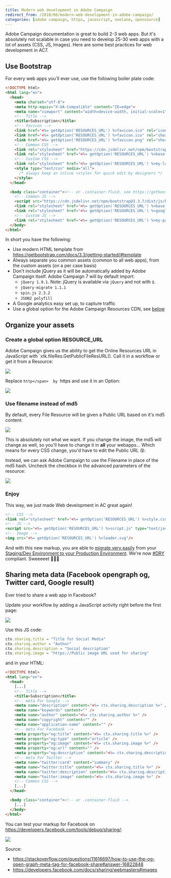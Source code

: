 ```yaml
---
title: Modern web development in Adobe Campaign
redirect_from: /2018/08/modern-web-development-in-adobe-campaign/
categories: [adobe campaign, https, javascript, neolane, opensource]
---
```


Adobe Campaign documentation is great to build 2-3 web apps. But it's absolutely not scalable in case you need to develop 25-30 web apps with a lot of assets (CSS, JS, Images). Here are some best practices for web development in AC7.

<!--more-->

## Use Bootstrap

For every web apps you'll ever use, use the following boiler plate code:

```html
<!DOCTYPE html>
<html lang="en">
  <head>
    <meta charset="utf-8">
    <meta http-equiv="X-UA-Compatible" content="IE=edge">
    <meta name="viewport" content="width=device-width, initial-scale=1">
    <!-- Title -->
    <title>Subscription</title>
    <!-- favicon -->
    <link href="<%= getOption('RESOURCES_URL') %>favicon.ico" rel="icon"><!-- see next chapter for 'RESOURCES_URL' -->
    <link href="<%= getOption('RESOURCES_URL') %>favicon.ico" rel="shortcut icon"/> 
    <link href="<%= getOption('RESOURCES_URL') %>favicon.png" rel="shortcut icon" type="image/png"/>
    <!-- Common CSS -->
    <link rel="stylesheet" href="https://cdn.jsdelivr.net/npm/bootstrap@3.3.7/dist/css/bootstrap.min.css">
    <link rel="stylesheet" href="<%= getOption('RESOURCES_URL') %>base.css"><!-- see next chapter for 'RESOURCES_URL' -->
    <!-- Custom CSS -->
    <link rel="stylesheet" href="<%= getOption('RESOURCES_URL') %>my-layout.css">
    <style type="text/css" media="all">
      /* always keep an inline <style> for quick edit by designers */
    </style>
  </head>

  <body class="container"><!-- or .container-fluid, see https://getbootstrap.com/docs/3.3/css/#overview-container -->
    <!-- Common JS -->
    <script src="https://cdn.jsdelivr.net/npm/bootstrap@3.3.7/dist/js/bootstrap.min.js" type="text/javascript"></script>
    <link rel="stylesheet" href="<%= getOption('RESOURCES_URL') %>base.js">
    <link rel="stylesheet" href="<%= getOption('RESOURCES_URL') %>google-analytics.js">
    <!-- Custom JS -->
    <link rel="stylesheet" href="<%= getOption('RESOURCES_URL') %>my-page.js">
  </body>
</html>
```

In short you have the following:

- Use modern HTML template from <a href="https://getbootstrap.com/docs/3.3/getting-started/#template">https://getbootstrap.com/docs/3.3/getting-started/#template</a>
- Always separate you common assets (common to all web apps), from the custom assets (on a per case basis)
- Don't include jQuery as it will be automatically added by Adobe Campaign itself. Adobe Campaign 7 will by default import:
  - `jQuery 1.9.1`. Note: jQuery is available via `jQuery` and not with `$`.
  - `jQuery-migrate 1.1.1`
  - `spin.js 2.3.2`
  - `JSON2 polyfill`
- A Google analytics easy set up, to capture traffic
- Use a global option for the Adobe Campaign Resources CDN, see <a href="https://floriancourgey.com/2018/08/modern-web-development-in-adobe-campaign/#a-create-a-global-option-resource_url">below</a>

## Organize your assets

### Create a global option RESOURCE_URL

Adobe Campaign gives us the ability to get the Online Resources URL in JavaScript with `xtk.fileRes.GetPublicFileResURL()</span>. Call it in a workflow or get it from a Resource:

![](/assets/images/2018/08/File-Resource-CDN-URL-in-Adobe-Campaign.jpg)

Replace `http</span>  by `https</span>  and use it in an Option:

![](/assets/images/2018/08/RESOURCE_URL-Option-with-HTTPs-URL.jpg)

### Use filename instead of md5

By default, every File Resource will be given a Public URL based on it's md5 content:

![](/assets/images/2018/08/File-Resource-URL-in-as-md5-hash.jpg)

This is absolutely not what we want. If you change the image, the md5 will change as well, so you'll have to change it in **all** your webapps&#8230; Which means for every CSS change, you'd have to edit the Public URL 😵.

Instead, we can ask Adobe Campaign to use the Filename in place of the md5 hash. Uncheck the checkbox in the advanced parameters of the resource:

![](/assets/images/2018/08/File-Resource-URL-as-filename-instead-of-md5-hash.jpg)

### Enjoy

This way, we just made Web development in AC great again!

```html
<!-- CSS -->
<link rel="stylesheet" href="<%= getOption('RESOURCES_URL') %>style.css">
<!-- JS -->
<script src="<%= getOption('RESOURCES_URL') %>script.js" type="text/javascript"></script>
<!-- Image -->
<img src="<%= getOption('RESOURCES_URL') %>loader.svg"/>
```

And with this new markup, you are able to <span style="text-decoration: underline;">migrate very easily</span> from your <span style="text-decoration: underline;">Staging/Dev Environment to your Production Environment</span>. We're now [#DRY](https://en.wikipedia.org/wiki/Don%27t_repeat_yourself) compliant. Sweeeeet 🍡🍭🍬

## Sharing meta data (Facebook opengraph og, Twitter card, Google result)

Ever tried to share a web app in Facebook?

Update your workflow by adding a JavaScript activity right before the first page:

![](/assets/images/2018/08/Set-sharing-meta-data-for-modern-development.jpg)

Use this JS code:

```js
ctx.sharing.title = "Title for Social Media"
ctx.sharing.author = "Author"
ctx.sharing.description = "Social description"
ctx.sharing.image = "https://Public image URL used for sharing"
```

and in your HTML:

```html
<!DOCTYPE html>
<html lang="en">
  <head>
    [...]
    <!-- Title -->
    <title>Subscription</title>
    <!-- meta For Google -->
    <meta name="description" content="<%= ctx.sharing.description %>" />
    <meta name="keywords" content="" />
    <meta name="author" content="<%= ctx.sharing.author %>" />
    <meta name="copyright" content="" />
    <meta name="application-name" content="" />
    <!-- meta For Facebook -->
    <meta property="og:title" content="<%= ctx.sharing.title %>" />
    <meta property="og:type" content="article" />
    <meta property="og:image" content="<%= ctx.sharing.image %>" />
    <meta property="og:url" content="" />
    <meta property="og:description" content="<%= ctx.sharing.description %>" />
    <!-- meta For Twitter -->
    <meta name="twitter:card" content="summary" />
    <meta name="twitter:title" content="<%= ctx.sharing.title %>" />
    <meta name="twitter:description" content="<%= ctx.sharing.description %>" />
    <meta name="twitter:image" content="<%= ctx.sharing.image %>" />
    <!-- Common CSS -->
    [...]
  </head>

  <body class="container"><!-- or .container-fluid -->
    [...]
  </body>
</html>
```

You can test your markup for Facebook on <https://developers.facebook.com/tools/debug/sharing/>:

![](/assets/images/2018/08/Test-your-Facebook-markup.jpg)

Source:
- <https://stackoverflow.com/questions/11616697/how-to-use-the-og-open-graph-meta-tag-for-facebook-share#answer-16822848> 
- <https://developers.facebook.com/docs/sharing/webmasters#images>
